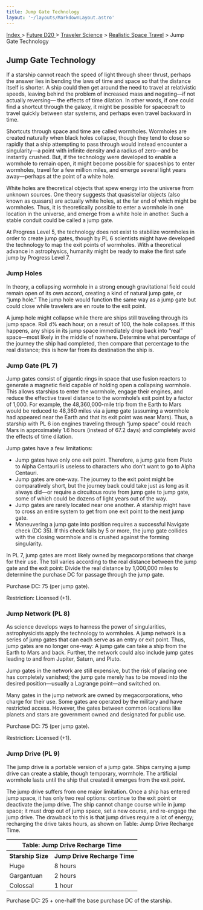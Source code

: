 ```yaml
---
title: Jump Gate Technology
layout: '~/layouts/MarkdownLayout.astro'
---
```


[ Index ](/) > [ Future D20 ](/future.d20.srd) > [Traveler Science](/future.d20.srd/traveler.science) > [Realistic Space Travel](/future.d20.srd/traveler.science/realistic.space.travel) > Jump Gate Technology

## Jump Gate Technology

If a starship cannot reach the speed of light through sheer thrust, perhaps
the answer lies in bending the laws of time and space so that the distance
itself is shorter. A ship could then get around the need to travel at
relativistic speeds, leaving behind the problem of increased mass and
negating—if not actually reversing— the effects of time dilation. In other
words, if one could find a shortcut through the galaxy, it might be possible
for spacecraft to travel quickly between star systems, and perhaps even travel
backward in time.

Shortcuts through space and time are called wormholes. Wormholes are created
naturally when black holes collapse, though they tend to close so rapidly that
a ship attempting to pass through would instead encounter a singularity—a
point with infinite density and a radius of zero—and be instantly crushed.
But, if the technology were developed to enable a wormhole to remain open, it
might become possible for spaceships to enter wormholes, travel for a few
million miles, and emerge several light years away—perhaps at the point of a
white hole.

White holes are theoretical objects that spew energy into the universe from
unknown sources. One theory suggests that quasistellar objects (also known as
quasars) are actually white holes, at the far end of which might be wormholes.
Thus, it is theoretically possible to enter a wormhole in one location in the
universe, and emerge from a white hole in another. Such a stable conduit could
be called a jump gate.

At Progress Level 5, the technology does not exist to stabilize wormholes in
order to create jump gates, though by PL 6 scientists might have developed the
technology to map the exit points of wormholes. With a theoretical advance in
astrophysics, humanity might be ready to make the first safe jump by Progress
Level 7.

### Jump Holes

In theory, a collapsing wormhole in a strong enough gravitational field could
remain open of its own accord, creating a kind of natural jump gate, or “jump
hole.” The jump hole would function the same way as a jump gate but could
close while travelers are en route to the exit point.

A jump hole might collapse while there are ships still traveling through its
jump space. Roll d% each hour; on a result of 100, the hole collapses. If this
happens, any ships in its jump space immediately drop back into “real”
space—most likely in the middle of nowhere. Determine what percentage of the
journey the ship had completed, then compare that percentage to the real
distance; this is how far from its destination the ship is.

### Jump Gate (PL 7)

Jump gates consist of gigantic rings in space that use fusion reactors to
generate a magnetic field capable of holding open a collapsing wormhole. This
allows starships to enter the wormhole, engage their engines, and reduce the
effective travel distance to the wormhole’s exit point by a factor of 1,000.
For example, the 48,360,000-mile trip from the Earth to Mars would be reduced
to 48,360 miles via a jump gate (assuming a wormhole had appeared near the
Earth and that its exit point was near Mars). Thus, a starship with PL 6 ion
engines traveling through “jump space” could reach Mars in approximately 1.6
hours (instead of 67.2 days) and completely avoid the effects of time
dilation.

Jump gates have a few limitations:

  * Jump gates have only one exit point. Therefore, a jump gate from Pluto to Alpha Centauri is useless to characters who don’t want to go to Alpha Centauri.
  * Jump gates are one-way. The journey to the exit point might be comparatively short, but the journey back could take just as long as it always did—or require a circuitous route from jump gate to jump gate, some of which could be dozens of light years out of the way.
  * Jump gates are rarely located near one another. A starship might have to cross an entire system to get from one exit point to the next jump gate.
  * Maneuvering a jump gate into position requires a successful Navigate check (DC 35). If this check fails by 5 or more, the jump gate collides with the closing wormhole and is crushed against the forming singularity.

In PL 7, jump gates are most likely owned by megacorporations that charge for
their use. The toll varies according to the real distance between the jump
gate and the exit point: Divide the real distance by 1,000,000 miles to
determine the purchase DC for passage through the jump gate.

Purchase DC: 75 (per jump gate).

Restriction: Licensed (+1).

### Jump Network (PL 8)

As science develops ways to harness the power of singularities,
astrophysicists apply the technology to wormholes. A jump network is a series
of jump gates that can each serve as an entry or exit point. Thus, jump gates
are no longer one-way: A jump gate can take a ship from the Earth to Mars and
back. Further, the network could also include jump gates leading to and from
Jupiter, Saturn, and Pluto.

Jump gates in the network are still expensive, but the risk of placing one has
completely vanished; the jump gate merely has to be moved into the desired
position—usually a Lagrange point—and switched on.

Many gates in the jump network are owned by megacorporations, who charge for
their use. Some gates are operated by the military and have restricted access.
However, the gates between common locations like planets and stars are
government owned and designated for public use.

Purchase DC: 75 (per jump gate).

Restriction: Licensed (+1).

### Jump Drive (PL 9)

The jump drive is a portable version of a jump gate. Ships carrying a jump
drive can create a stable, though temporary, wormhole. The artificial wormhole
lasts until the ship that created it emerges from the exit point.

The jump drive suffers from one major limitation. Once a ship has entered jump
space, it has only two real options: continue to the exit point or deactivate
the jump drive. The ship cannot change course while in jump space; it must
drop out of jump space, set a new course, and re-engage the jump drive. The
drawback to this is that jump drives require a lot of energy; recharging the
drive takes hours, as shown on Table: Jump Drive Recharge Time.


<table> <tr><th colspan="2">Table: Jump Drive Recharge Time</th></tr> <tr><th>Starship Size</th><th>Jump Drive Recharge Time</th></tr> <tr><td>Huge</td><td>8 hours</td></tr> <tr class="shaded"><td>Gargantuan</td><td>2 hours</td></tr> <tr><td>Colossal</td><td>1 hour</td></tr> </table>



Purchase DC: 25 + one-half the base purchase DC of the starship.

